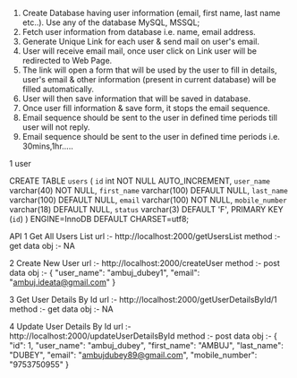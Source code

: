1) Create Database having user information (email, first name, last name etc..). Use any of the
database MySQL, MSSQL;
2) Fetch user information from database i.e. name, email address.
3) Generate Unique Link for each user &amp; send mail on user&#39;s email.
4) User will receive email mail, once user click on Link user will be redirected to Web Page.
5) The link will open a form that will be used by the user to fill in details, user&#39;s email &amp; other
information (present in current database) will be filled automatically.
6) User will then save information that will be saved in database.
7) Once user fill information &amp; save form, it stops the email sequence.
8) Email sequence should be sent to the user in defined time periods till user will not reply.
9) Email sequence should be sent to the user in defined time periods i.e. 30mins,1hr.....



1 user

CREATE TABLE `users` (
  `id` int NOT NULL AUTO_INCREMENT,
  `user_name` varchar(40) NOT NULL,
  `first_name` varchar(100) DEFAULT NULL,
  `last_name` varchar(100) DEFAULT NULL,
  `email` varchar(100) NOT NULL,
  `mobile_number` varchar(18) DEFAULT NULL,
  `status` varchar(3) DEFAULT 'F',
  PRIMARY KEY (`id`)
) ENGINE=InnoDB DEFAULT CHARSET=utf8;


API 
1 Get All Users List
url :- http://localhost:2000/getUsersList
method :- get
data obj :- NA

2 Create New User
url :- http://localhost:2000/createUser
method :- post
data obj :- {
    "user_name": "ambuj_dubey1",
    "email": "ambuj.ideata@gmail.com"
}


3 Get User Details By Id
url :- http://localhost:2000/getUserDetailsById/1
method :- get
data obj :- NA


4 Update User Details By Id
url :- http://localhost:2000/updateUserDetailsById
method :- post
data obj :- {
    "id": 1,
    "user_name": "ambuj_dubey",
    "first_name": "AMBUJ",
    "last_name": "DUBEY",
    "email": "ambujdubey89@gmail.com",
    "mobile_number": "9753750955"
}
